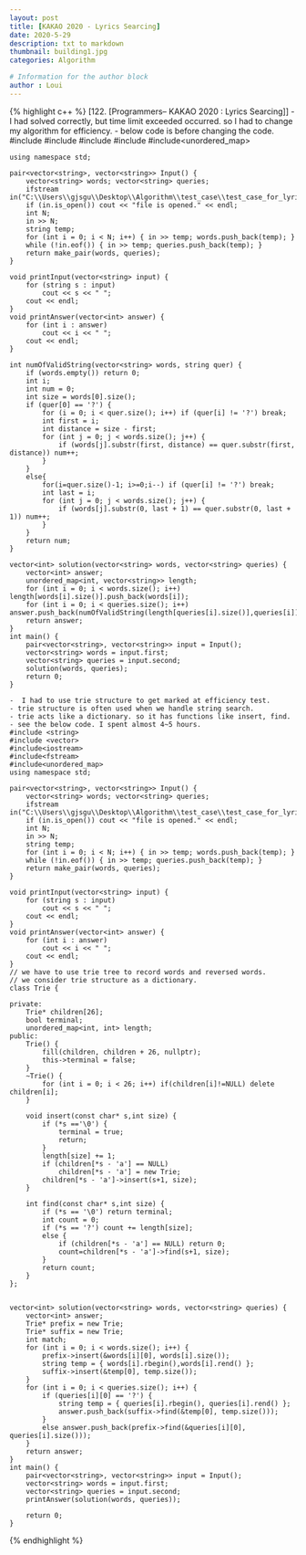 ```yaml
---
layout: post
title: [KAKAO 2020 - Lyrics Searcing]
date: 2020-5-29
description: txt to markdown
thumbnail: building1.jpg
categories: Algorithm

# Information for the author block
author : Loui
---
```


{% highlight c++ %}
	﻿[122. [Programmers– KAKAO 2020 : Lyrics Searcing]]
	- I had solved correctly, but time limit exceeded occurred. so I had to change my algorithm for efficiency.
	- below code is before changing the code.
	#include <string>
	#include <vector>
	#include<iostream>
	#include<fstream>
	#include<unordered_map>
	
	using namespace std;
	
	pair<vector<string>, vector<string>> Input() {
		vector<string> words; vector<string> queries;
		ifstream in("C:\\Users\\gjsgu\\Desktop\\Algorithm\\test_case\\test_case_for_lyrics_searching.txt");
		if (in.is_open()) cout << "file is opened." << endl;
		int N;
		in >> N;
		string temp;
		for (int i = 0; i < N; i++) { in >> temp; words.push_back(temp); }
		while (!in.eof()) { in >> temp; queries.push_back(temp); }
		return make_pair(words, queries);
	}
	
	void printInput(vector<string> input) {
		for (string s : input)
			cout << s << " ";
		cout << endl;
	}
	void printAnswer(vector<int> answer) {
		for (int i : answer)
			cout << i << " ";
		cout << endl;
	}
	
	int numOfValidString(vector<string> words, string quer) {
		if (words.empty()) return 0;
		int i;
		int num = 0;
		int size = words[0].size();
		if (quer[0] == '?') {
			for (i = 0; i < quer.size(); i++) if (quer[i] != '?') break;
			int first = i;
			int distance = size - first;
			for (int j = 0; j < words.size(); j++) {
				if (words[j].substr(first, distance) == quer.substr(first, distance)) num++;
			}
		}
		else{
			for(i=quer.size()-1; i>=0;i--) if (quer[i] != '?') break;
			int last = i;
			for (int j = 0; j < words.size(); j++) {
				if (words[j].substr(0, last + 1) == quer.substr(0, last + 1)) num++;
			}
		}
		return num;
	}
	
	vector<int> solution(vector<string> words, vector<string> queries) {
		vector<int> answer;
		unordered_map<int, vector<string>> length;
		for (int i = 0; i < words.size(); i++) length[words[i].size()].push_back(words[i]);
		for (int i = 0; i < queries.size(); i++) answer.push_back(numOfValidString(length[queries[i].size()],queries[i]));
		return answer;
	}
	int main() {
		pair<vector<string>, vector<string>> input = Input();
		vector<string> words = input.first;
		vector<string> queries = input.second;
		solution(words, queries);
		return 0;
	}
	
	-  I had to use trie structure to get marked at efficiency test.
	- trie structure is often used when we handle string search.
	- trie acts like a dictionary. so it has functions like insert, find.
	- see the below code. I spent almost 4~5 hours.
	#include <string>
	#include <vector>
	#include<iostream>
	#include<fstream>
	#include<unordered_map>
	using namespace std;
	
	pair<vector<string>, vector<string>> Input() {
		vector<string> words; vector<string> queries;
		ifstream in("C:\\Users\\gjsgu\\Desktop\\Algorithm\\test_case\\test_case_for_lyrics_searching.txt");
		if (in.is_open()) cout << "file is opened." << endl;
		int N;
		in >> N; 
		string temp;
		for (int i = 0; i < N; i++) { in >> temp; words.push_back(temp); }
		while (!in.eof()) { in >> temp; queries.push_back(temp); }
		return make_pair(words, queries);
	}
	
	void printInput(vector<string> input) {
		for (string s : input)
			cout << s << " ";
		cout << endl;
	}
	void printAnswer(vector<int> answer) {
		for (int i : answer)
			cout << i << " ";
		cout << endl;
	}
	// we have to use trie tree to record words and reversed words.
	// we consider trie structure as a dictionary.
	class Trie {
	
	private:
		Trie* children[26];
		bool terminal;
		unordered_map<int, int> length;
	public:
		Trie() {
			fill(children, children + 26, nullptr);
			this->terminal = false;
		}
		~Trie() {
			for (int i = 0; i < 26; i++) if(children[i]!=NULL) delete children[i];
		}
	
		void insert(const char* s,int size) {
			if (*s =='\0') {
				terminal = true;
				return;
			}
			length[size] += 1;
			if (children[*s - 'a'] == NULL)
				children[*s - 'a'] = new Trie;
			children[*s - 'a']->insert(s+1, size);
		}
	
		int find(const char* s,int size) {
			if (*s == '\0') return terminal;
			int count = 0;
			if (*s == '?') count += length[size];
			else {
				if (children[*s - 'a'] == NULL) return 0;
				count=children[*s - 'a']->find(s+1, size);
			}
			return count;
		}
	};
	
	
	vector<int> solution(vector<string> words, vector<string> queries) {
		vector<int> answer;
		Trie* prefix = new Trie;
		Trie* suffix = new Trie;
		int match;
		for (int i = 0; i < words.size(); i++) {
			prefix->insert(&words[i][0], words[i].size());
			string temp = { words[i].rbegin(),words[i].rend() };
			suffix->insert(&temp[0], temp.size());
		}
		for (int i = 0; i < queries.size(); i++) {
			if (queries[i][0] == '?') {
				string temp = { queries[i].rbegin(), queries[i].rend() };
				answer.push_back(suffix->find(&temp[0], temp.size()));
			}
			else answer.push_back(prefix->find(&queries[i][0], queries[i].size()));
		}
		return answer;
	}
	int main() {
		pair<vector<string>, vector<string>> input = Input();
		vector<string> words = input.first;
		vector<string> queries = input.second;
		printAnswer(solution(words, queries));
		
		return 0;
	}
	
	
{% endhighlight %}
